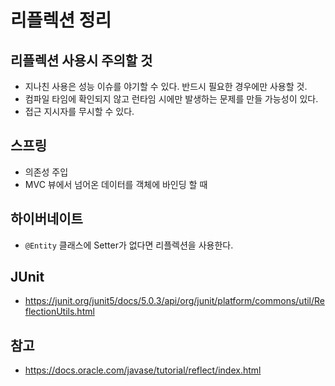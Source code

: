 # 리플렉션 정리

## 리플렉션 사용시 주의할 것

- 지나친 사용은 성능 이슈를 야기할 수 있다. 반드시 필요한 경우에만 사용할 것.
- 컴파일 타임에 확인되지 않고 런타임 시에만 발생하는 문제를 만들 가능성이 있다.
- 접근 지시자를 무시할 수 있다.

## 스프링

- 의존성 주입
- MVC 뷰에서 넘어온 데이터를 객체에 바인딩 할 때

## 하이버네이트

- `@Entity` 클래스에 Setter가 없다면 리플렉션을 사용한다.

## JUnit

- https://junit.org/junit5/docs/5.0.3/api/org/junit/platform/commons/util/ReflectionUtils.html

## 참고

- https://docs.oracle.com/javase/tutorial/reflect/index.html

